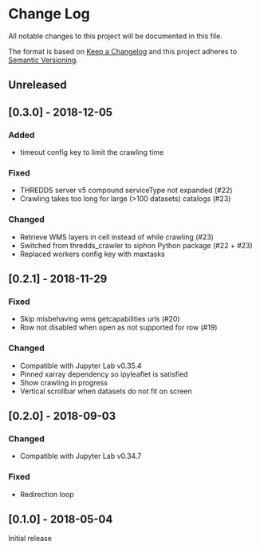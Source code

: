 # Change Log
All notable changes to this project will be documented in this file.

The format is based on [Keep a Changelog](http://keepachangelog.com/)
and this project adheres to [Semantic Versioning](http://semver.org/).

## Unreleased

## [0.3.0] - 2018-12-05

### Added

* timeout config key to limit the crawling time

### Fixed

* THREDDS server v5 compound serviceType not expanded (#22)
* Crawling takes too long for large (>100 datasets) catalogs (#23)

### Changed

* Retrieve WMS layers in cell instead of while crawling (#23)
* Switched from thredds_crawler to siphon Python package (#22 + #23)
* Replaced workers config key with maxtasks

## [0.2.1] - 2018-11-29

### Fixed

* Skip misbehaving wms getcapabilities urls (#20)
* Row not disabled when open as not supported for row (#19)

### Changed

* Compatible with Jupyter Lab v0.35.4
* Pinned xarray dependency so ipyleaflet is satisfied
* Show crawling in progress
* Vertical scrollbar when datasets do not fit on screen

## [0.2.0] - 2018-09-03

### Changed

* Compatible with Jupyter Lab v0.34.7

### Fixed 

* Redirection loop

## [0.1.0] - 2018-05-04

Initial release
